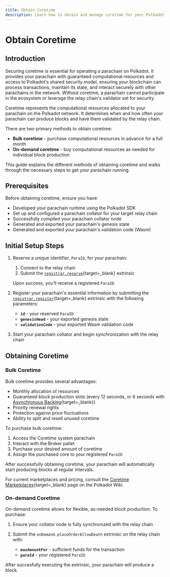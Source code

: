 ```yaml
---
title: Obtain Coretime
description: Learn how to obtain and manage coretime for your Polkadot parachain. Explore bulk and on-demand options, prerequisites, and initial setup.
---
```


# Obtain Coretime

## Introduction

Securing coretime is essential for operating a parachain on Polkadot. It provides your parachain with guaranteed computational resources and access to Polkadot's shared security model, ensuring your blockchain can process transactions, maintain its state, and interact securely with other parachains in the network. Without coretime, a parachain cannot participate in the ecosystem or leverage the relay chain's validator set for security.

Coretime represents the computational resources allocated to your parachain on the Polkadot network. It determines when and how often your parachain can produce blocks and have them validated by the relay chain.

There are two primary methods to obtain coretime:

- **Bulk coretime** - purchase computational resources in advance for a full month
- **On-demand coretime** - buy computational resources as needed for individual block production

This guide explains the different methods of obtaining coretime and walks through the necessary steps to get your parachain running. 

## Prerequisites

Before obtaining coretime, ensure you have:

- Developed your parachain runtime using the Polkadot SDK
- Set up and configured a parachain collator for your target relay chain
- Successfully compiled your parachain collator node
- Generated and exported your parachain's genesis state
- Generated and exported your parachain's validation code (Wasm)

## Initial Setup Steps

1. Reserve a unique identifier, `ParaID`, for your parachain:

    1. Connect to the relay chain
    2. Submit the [`registrar.reserve`](https://paritytech.github.io/polkadot-sdk/master/polkadot_runtime_common/paras_registrar/pallet/dispatchables/fn.reserve.html){target=\_blank} extrinsic

    Upon success, you'll receive a registered `ParaID`

2. Register your parachain's essential information by submitting the [`registrar.register`](https://paritytech.github.io/polkadot-sdk/master/polkadot_runtime_common/paras_registrar/pallet/dispatchables/fn.register.html){target=\_blank} extrinsic with the following parameters:

    - **`id`** - your reserved `ParaID`
    - **`genesisHead`** - your exported genesis state
    - **`validationCode`** - your exported Wasm validation code

3. Start your parachain collator and begin synchronization with the relay chain

## Obtaining Coretime

### Bulk Coretime

Bulk coretime provides several advantages:

- Monthly allocation of resources
- Guaranteed block production slots (every 12 seconds, or 6 seconds with [Asynchronous Backing](https://wiki.polkadot.network/learn/learn-async-backing/#asynchronous-backing){target=\_blank})
- Priority renewal rights
- Protection against price fluctuations
- Ability to split and resell unused coretime

To purchase bulk coretime:

1. Access the Coretime system parachain
2. Interact with the Broker pallet
3. Purchase your desired amount of coretime
4. Assign the purchased core to your registered `ParaID`

After successfully obtaining coretime, your parachain will automatically start producing blocks at regular intervals.

For current marketplaces and pricing, consult the [Coretime Marketplaces](https://wiki.polkadot.network/learn/learn-guides-coretime-marketplaces/){target=\_blank} page on the Polkadot Wiki.

### On-demand Coretime

On-demand coretime allows for flexible, as-needed block production. To purchase:

1. Ensure your collator node is fully synchronized with the relay chain
2. Submit the `onDemand.placeOrderAllowDeath` extrinsic on the relay chain with:

    - **`maxAmountFor`** - sufficient funds for the transaction
    - **`paraId`** - your registered `ParaID`

After succesfully executing the extrinsic, your parachain will produce a block.
